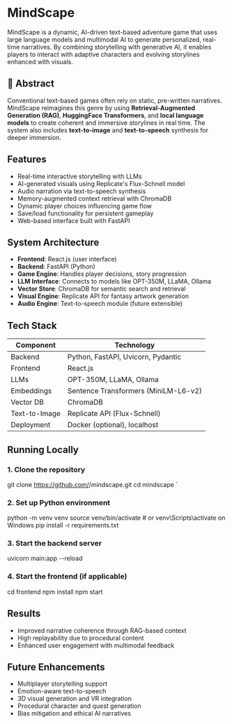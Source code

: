 # MindScape
MindScape is a dynamic, AI-driven text-based adventure game that uses large language models and multimodal AI to generate personalized, real-time narratives. By combining storytelling with generative AI, it enables players to interact with adaptive characters and evolving storylines enhanced with visuals.

## 📜 Abstract

Conventional text-based games often rely on static, pre-written narratives. MindScape reimagines this genre by using **Retrieval-Augmented Generation (RAG)**, **HuggingFace Transformers**, and **local language models** to create coherent and immersive storylines in real time. The system also includes **text-to-image** and **text-to-speech** synthesis for deeper immersion.

## Features

- Real-time interactive storytelling with LLMs  
- AI-generated visuals using Replicate's Flux-Schnell model  
- Audio narration via text-to-speech synthesis  
- Memory-augmented context retrieval with ChromaDB  
- Dynamic player choices influencing game flow  
- Save/load functionality for persistent gameplay  
- Web-based interface built with FastAPI  

## System Architecture

- **Frontend**: React.js (user interface)  
- **Backend**: FastAPI (Python)  
- **Game Engine**: Handles player decisions, story progression  
- **LLM Interface**: Connects to models like OPT-350M, LLaMA, Ollama  
- **Vector Store**: ChromaDB for semantic search and retrieval  
- **Visual Engine**: Replicate API for fantasy artwork generation  
- **Audio Engine**: Text-to-speech module (future extensible)  

## Tech Stack

| Component        | Technology                            |
|------------------|----------------------------------------|
| Backend          | Python, FastAPI, Uvicorn, Pydantic     |
| Frontend         | React.js                               |
| LLMs             | OPT-350M, LLaMA, Ollama                |
| Embeddings       | Sentence Transformers (MiniLM-L6-v2)   |
| Vector DB        | ChromaDB                               |
| Text-to-Image    | Replicate API (Flux-Schnell)           |
| Deployment       | Docker (optional), localhost           |

## Running Locally

### 1. Clone the repository
git clone https://github.com/<your-username>/mindscape.git
cd mindscape
`

### 2. Set up Python environment
python -m venv venv
source venv/bin/activate  # or venv\Scripts\activate on Windows
pip install -r requirements.txt


### 3. Start the backend server
uvicorn main:app --reload


### 4. Start the frontend (if applicable)
cd frontend
npm install
npm start


## Results

- Improved narrative coherence through RAG-based context  
- High replayability due to procedural content  
- Enhanced user engagement with multimodal feedback  

## Future Enhancements

- Multiplayer storytelling support  
- Emotion-aware text-to-speech  
- 3D visual generation and VR integration  
- Procedural character and quest generation  
- Bias mitigation and ethical AI narratives  
